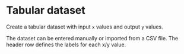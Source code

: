 # Tabular dataset

Create a tabular dataset with input `x` values  and output `y` values.

The dataset can be entered manually or imported from a CSV file. The header row defines the labels for each x/y value.
